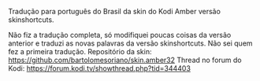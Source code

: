 Tradução para português do Brasil da skin do Kodi Amber versão skinshortcuts.

Não fiz a tradução completa, só modifiquei poucas coisas da versão anterior e traduzi as novas palavras da versão skinshortcuts. Não sei quem fez a primeira tradução.
Repositório da skin: https://github.com/bartolomesoriano/skin.amber32
Thread no forum do Kodi: https://forum.kodi.tv/showthread.php?tid=344403

